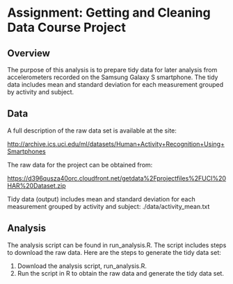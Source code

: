 # Assignment: Getting and Cleaning Data Course Project

## Overview
The purpose of this analysis is to prepare tidy data for later analysis from accelerometers recorded on the Samsung Galaxy S smartphone. The tidy data includes mean and standard deviation for each measurement grouped by activity and subject.

## Data
A full description of the raw data set is available at the site:

http://archive.ics.uci.edu/ml/datasets/Human+Activity+Recognition+Using+Smartphones

The raw data for the project can be obtained from:

https://d396qusza40orc.cloudfront.net/getdata%2Fprojectfiles%2FUCI%20HAR%20Dataset.zip

Tidy data (output) includes mean and standard deviation for each measurement grouped by activity and subject:
./data/activity_mean.txt

## Analysis
The analysis script can be found in run_analysis.R. The script includes steps to download the raw data. Here are the steps to generate the tidy data set:

1) Download the analysis script, run_analysis.R.
2) Run the script in R to obtain the raw data and generate the tidy data set.


